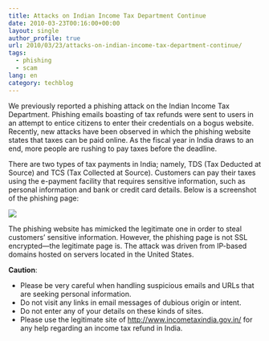 ```yaml
---
title: Attacks on Indian Income Tax Department Continue
date: 2010-03-23T00:16:00+00:00
layout: single
author_profile: true
url: 2010/03/23/attacks-on-indian-income-tax-department-continue/
tags:
  - phishing
  - scam
lang: en
category: techblog
---
```

We previously reported a phishing attack on the Indian Income Tax Department. Phishing emails boasting of tax refunds were sent to users in an attempt to entice citizens to enter their credentials on a bogus website. Recently, new attacks have been observed in which the phishing website states that taxes can be paid online. As the fiscal year in India draws to an end, more people are rushing to pay taxes before the deadline.

There are two types of tax payments in India; namely, TDS (Tax Deducted at Source) and TCS (Tax Collected at Source). Customers can pay their taxes using the e-payment facility that requires sensitive information, such as personal information and bank or credit card details. Below is a screenshot of the phishing page:

[![](http://3.bp.blogspot.com/_vaUVXcmC3OI/S6gApI8RvUI/AAAAAAAABYU/L6_sGAOmR70/s400/Screen%20shot%202010-03-15%20at%2011.52.31%20PM.jpg)](http://3.bp.blogspot.com/_vaUVXcmC3OI/S6gApI8RvUI/AAAAAAAABYU/L6_sGAOmR70/s1600-h/Screen%20shot%202010-03-15%20at%2011.52.31%20PM.jpg)

The phishing website has mimicked the legitimate one in order to steal customers’ sensitive information. However, the phishing page is not SSL encrypted—the legitimate page is. The attack was driven from IP-based domains hosted on servers located in the United States.

**Caution**:

  * Please be very careful when handling suspicious emails and URLs that are seeking personal information.
  * Do not visit any links in email messages of dubious origin or intent.
  * Do not enter any of your details on these kinds of sites.
  * Please use the legitimate site of <http://www.incometaxindia.gov.in/> for any help regarding an income tax refund in India.